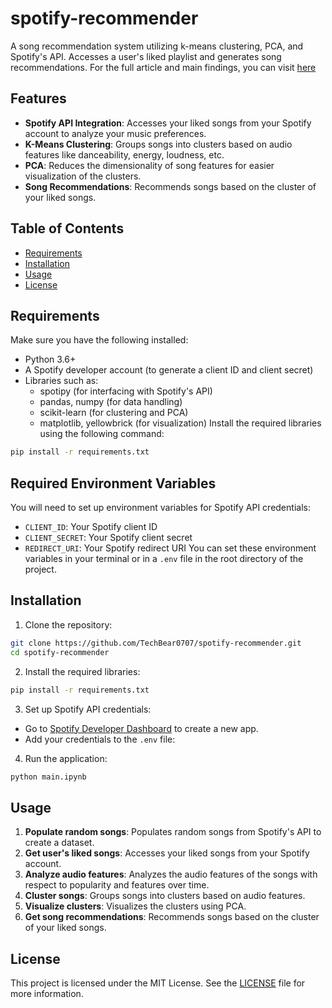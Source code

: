 # spotify-recommender
A song recommendation system utilizing k-means clustering, PCA, and Spotify's API. Accesses a user's liked playlist and generates song recommendations. For the full article and main findings, you can visit [here]([https://developer.spotify.com/dashboard/applications](https://medium.com/@logan.margo314/building-a-spotify-song-recommender-using-k-means-clustering-15c8b4c84464))

## Features
- **Spotify API Integration**: Accesses your liked songs from your Spotify account to analyze your music preferences.
- **K-Means Clustering**: Groups songs into clusters based on audio features like danceability, energy, loudness, etc.
- **PCA**: Reduces the dimensionality of song features for easier visualization of the clusters.
- **Song Recommendations**: Recommends songs based on the cluster of your liked songs.

## Table of Contents
- [Requirements](#requirements)
- [Installation](#installation)
- [Usage](#usage)
- [License](#license)

## Requirements
Make sure you have the following installed:
- Python 3.6+
- A Spotify developer account (to generate a client ID and client secret)
- Libraries such as: 
  - spotipy (for interfacing with Spotify's API)
  - pandas, numpy (for data handling)
  - scikit-learn (for clustering and PCA)
  - matplotlib, yellowbrick (for visualization)
Install the required libraries using the following command:
```bash
pip install -r requirements.txt
```
## Required Environment Variables
You will need to set up environment variables for Spotify API credentials:
- `CLIENT_ID`: Your Spotify client ID
- `CLIENT_SECRET`: Your Spotify client secret
- `REDIRECT_URI`: Your Spotify redirect URI
You can set these environment variables in your terminal or in a `.env` file in the root directory of the project.

## Installation
1. Clone the repository:
```bash
git clone https://github.com/TechBear0707/spotify-recommender.git
cd spotify-recommender
```
2. Install the required libraries:
```bash
pip install -r requirements.txt
```
3. Set up Spotify API credentials:
- Go to [Spotify Developer Dashboard](https://developer.spotify.com/dashboard/applications) to create a new app.
- Add your credentials to the `.env` file:
4. Run the application:
```bash
python main.ipynb
```

## Usage
1. **Populate random songs**: Populates random songs from Spotify's API to create a dataset.
2. **Get user's liked songs**: Accesses your liked songs from your Spotify account.
3. **Analyze audio features**: Analyzes the audio features of the songs with respect to popularity and features over time.
4. **Cluster songs**: Groups songs into clusters based on audio features.
5. **Visualize clusters**: Visualizes the clusters using PCA.
6. **Get song recommendations**: Recommends songs based on the cluster of your liked songs.

## License
This project is licensed under the MIT License. See the [LICENSE](LICENSE) file for more information.

